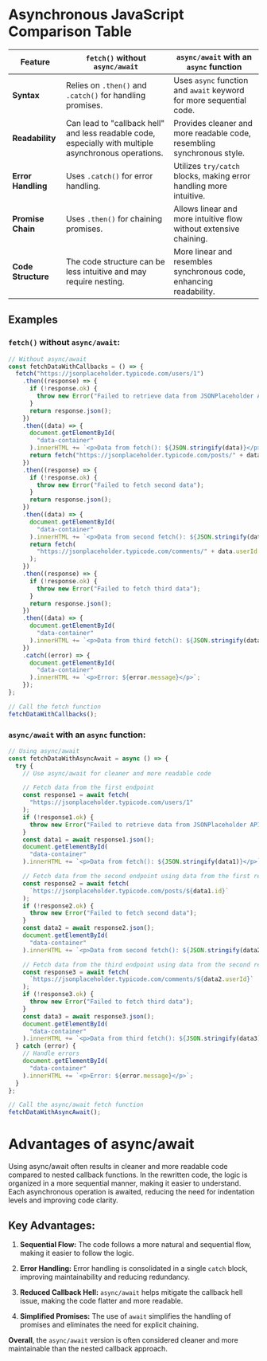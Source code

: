 # Asynchronous JavaScript Comparison Table

| Feature            | `fetch()` without `async/await`                                                                       | `async/await` with an `async` function                                 |
| ------------------ | ----------------------------------------------------------------------------------------------------- | ---------------------------------------------------------------------- |
| **Syntax**         | Relies on `.then()` and `.catch()` for handling promises.                                             | Uses `async` function and `await` keyword for more sequential code.    |
| **Readability**    | Can lead to "callback hell" and less readable code, especially with multiple asynchronous operations. | Provides cleaner and more readable code, resembling synchronous style. |
| **Error Handling** | Uses `.catch()` for error handling.                                                                   | Utilizes `try/catch` blocks, making error handling more intuitive.     |
| **Promise Chain**  | Uses `.then()` for chaining promises.                                                                 | Allows linear and more intuitive flow without extensive chaining.      |
| **Code Structure** | The code structure can be less intuitive and may require nesting.                                     | More linear and resembles synchronous code, enhancing readability.     |

## Examples

### `fetch()` without `async/await`:

```javascript
// Without async/await
const fetchDataWithCallbacks = () => {
  fetch("https://jsonplaceholder.typicode.com/users/1")
    .then((response) => {
      if (!response.ok) {
        throw new Error("Failed to retrieve data from JSONPlaceholder API");
      }
      return response.json();
    })
    .then((data) => {
      document.getElementById(
        "data-container"
      ).innerHTML += `<p>Data from fetch(): ${JSON.stringify(data)}</p>`;
      return fetch("https://jsonplaceholder.typicode.com/posts/" + data.id);
    })
    .then((response) => {
      if (!response.ok) {
        throw new Error("Failed to fetch second data");
      }
      return response.json();
    })
    .then((data) => {
      document.getElementById(
        "data-container"
      ).innerHTML += `<p>Data from second fetch(): ${JSON.stringify(data)}</p>`;
      return fetch(
        "https://jsonplaceholder.typicode.com/comments/" + data.userId
      );
    })
    .then((response) => {
      if (!response.ok) {
        throw new Error("Failed to fetch third data");
      }
      return response.json();
    })
    .then((data) => {
      document.getElementById(
        "data-container"
      ).innerHTML += `<p>Data from third fetch(): ${JSON.stringify(data)}</p>`;
    })
    .catch((error) => {
      document.getElementById(
        "data-container"
      ).innerHTML += `<p>Error: ${error.message}</p>`;
    });
};

// Call the fetch function
fetchDataWithCallbacks();
```

### `async/await` with an `async` function:

```javascript
// Using async/await
const fetchDataWithAsyncAwait = async () => {
  try {
    // Use async/await for cleaner and more readable code

    // Fetch data from the first endpoint
    const response1 = await fetch(
      "https://jsonplaceholder.typicode.com/users/1"
    );
    if (!response1.ok) {
      throw new Error("Failed to retrieve data from JSONPlaceholder API");
    }
    const data1 = await response1.json();
    document.getElementById(
      "data-container"
    ).innerHTML += `<p>Data from fetch(): ${JSON.stringify(data1)}</p>`;

    // Fetch data from the second endpoint using data from the first response
    const response2 = await fetch(
      `https://jsonplaceholder.typicode.com/posts/${data1.id}`
    );
    if (!response2.ok) {
      throw new Error("Failed to fetch second data");
    }
    const data2 = await response2.json();
    document.getElementById(
      "data-container"
    ).innerHTML += `<p>Data from second fetch(): ${JSON.stringify(data2)}</p>`;

    // Fetch data from the third endpoint using data from the second response
    const response3 = await fetch(
      `https://jsonplaceholder.typicode.com/comments/${data2.userId}`
    );
    if (!response3.ok) {
      throw new Error("Failed to fetch third data");
    }
    const data3 = await response3.json();
    document.getElementById(
      "data-container"
    ).innerHTML += `<p>Data from third fetch(): ${JSON.stringify(data3)}</p>`;
  } catch (error) {
    // Handle errors
    document.getElementById(
      "data-container"
    ).innerHTML += `<p>Error: ${error.message}</p>`;
  }
};

// Call the async/await fetch function
fetchDataWithAsyncAwait();
```

# Advantages of async/await

Using async/await often results in cleaner and more readable code compared to nested callback functions. In the rewritten code, the logic is organized in a more sequential manner, making it easier to understand. Each asynchronous operation is awaited, reducing the need for indentation levels and improving code clarity.

## Key Advantages:

1. **Sequential Flow:** The code follows a more natural and sequential flow, making it easier to follow the logic.

2. **Error Handling:** Error handling is consolidated in a single `catch` block, improving maintainability and reducing redundancy.

3. **Reduced Callback Hell:** `async/await` helps mitigate the callback hell issue, making the code flatter and more readable.

4. **Simplified Promises:** The use of `await` simplifies the handling of promises and eliminates the need for explicit chaining.

**Overall**, the `async/await` version is often considered cleaner and more maintainable than the nested callback approach.
